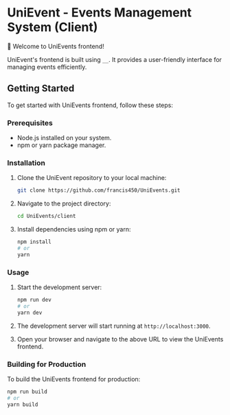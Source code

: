 # UniEvent - Events Management System (Client)

🚀 Welcome to UniEvents frontend!

UniEvent's frontend is built using `__`. It provides a user-friendly interface for managing events efficiently.


## Getting Started

To get started with UniEvents frontend, follow these steps:

### Prerequisites

- Node.js installed on your system.
- npm or yarn package manager.

### Installation

1. Clone the UniEvent repository to your local machine:

    ```bash
    git clone https://github.com/francis450/UniEvents.git
    ```

2. Navigate to the project directory:

    ```bash
    cd UniEvents/client
    ```

3. Install dependencies using npm or yarn:

    ```bash
    npm install
    # or
    yarn
    ```

### Usage

1. Start the development server:

    ```bash
    npm run dev
    # or
    yarn dev
    ```

2. The development server will start running at `http://localhost:3000`.

3. Open your browser and navigate to the above URL to view the UniEvents frontend.

### Building for Production

To build the UniEvents frontend for production:

```bash
npm run build
# or
yarn build